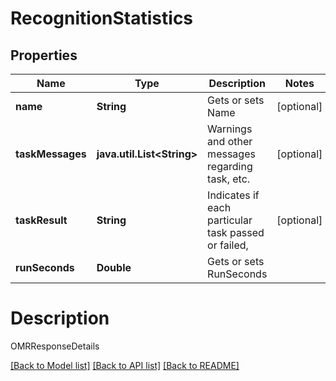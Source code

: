 
# RecognitionStatistics

## Properties
Name | Type | Description | Notes
------------ | ------------- | ------------- | -------------
**name** | **String** | Gets or sets Name |  [optional]
**taskMessages** | **java.util.List&lt;String&gt;** | Warnings and other messages regarding task, etc. |  [optional]
**taskResult** | **String** | Indicates if each particular task passed or failed, |  [optional]
**runSeconds** | **Double** | Gets or sets RunSeconds | 





# Description

OMRResponseDetails

[[Back to Model list]](../README.md#documentation-for-models) [[Back to API list]](../README.md#documentation-for-api-endpoints) [[Back to README]](../README.md)





